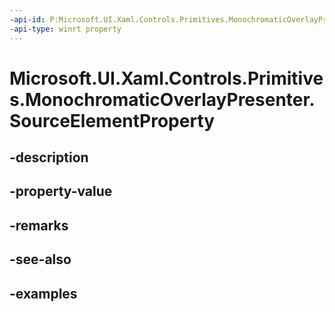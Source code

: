 ```yaml
---
-api-id: P:Microsoft.UI.Xaml.Controls.Primitives.MonochromaticOverlayPresenter.SourceElementProperty
-api-type: winrt property
---
```


# Microsoft.UI.Xaml.Controls.Primitives.MonochromaticOverlayPresenter.SourceElementProperty

<!--
public static Windows.UI.Xaml.DependencyProperty SourceElementProperty { get; }
-->


## -description

## -property-value

## -remarks

## -see-also

## -examples


